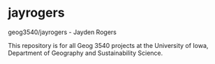 # jayrogers
geog3540/jayrogers - Jayden Rogers

This repository is for all Geog 3540 projects at the University of Iowa, Department of Geography and Sustainability Science.
